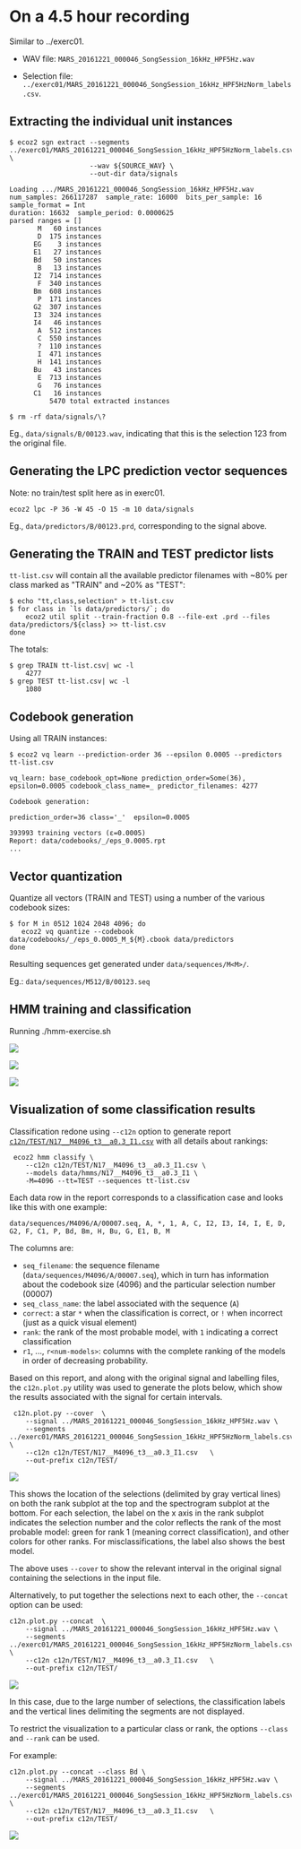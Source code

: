 # On a 4.5 hour recording

Similar to ../exerc01.

- WAV file: `MARS_20161221_000046_SongSession_16kHz_HPF5Hz.wav`

- Selection file: `../exerc01/MARS_20161221_000046_SongSession_16kHz_HPF5HzNorm_labels.csv`.


## Extracting the individual unit instances

```
$ ecoz2 sgn extract --segments ../exerc01/MARS_20161221_000046_SongSession_16kHz_HPF5HzNorm_labels.csv \
                    --wav ${SOURCE_WAV} \
                    --out-dir data/signals

Loading .../MARS_20161221_000046_SongSession_16kHz_HPF5Hz.wav
num_samples: 266117287  sample_rate: 16000  bits_per_sample: 16  sample_format = Int
duration: 16632  sample_period: 0.0000625
parsed ranges = []
       M   60 instances
       D  175 instances
      EG    3 instances
      E1   27 instances
      Bd   50 instances
       B   13 instances
      I2  714 instances
       F  340 instances
      Bm  608 instances
       P  171 instances
      G2  307 instances
      I3  324 instances
      I4   46 instances
       A  512 instances
       C  550 instances
       ?  110 instances
       I  471 instances
       H  141 instances
      Bu   43 instances
       E  713 instances
       G   76 instances
      C1   16 instances
          5470 total extracted instances
```

```
$ rm -rf data/signals/\?
```

Eg., `data/signals/B/00123.wav`, indicating that this is the selection
123 from the original file.

## Generating the LPC prediction vector sequences

Note: no train/test split here as in exerc01.

```
ecoz2 lpc -P 36 -W 45 -O 15 -m 10 data/signals
```

Eg., `data/predictors/B/00123.prd`, corresponding to the signal above.


## Generating the TRAIN and TEST predictor lists

`tt-list.csv` will contain all the available predictor filenames with
~80% per class marked as "TRAIN" and ~20% as "TEST":

```
$ echo "tt,class,selection" > tt-list.csv
$ for class in `ls data/predictors/`; do
    ecoz2 util split --train-fraction 0.8 --file-ext .prd --files data/predictors/${class} >> tt-list.csv
done
```

The totals:
```
$ grep TRAIN tt-list.csv| wc -l
    4277
$ grep TEST tt-list.csv| wc -l
    1080
```

## Codebook generation

Using all TRAIN instances:

```
$ ecoz2 vq learn --prediction-order 36 --epsilon 0.0005 --predictors tt-list.csv

vq_learn: base_codebook_opt=None prediction_order=Some(36), epsilon=0.0005 codebook_class_name=_ predictor_filenames: 4277

Codebook generation:

prediction_order=36 class='_'  epsilon=0.0005

393993 training vectors (ε=0.0005)
Report: data/codebooks/_/eps_0.0005.rpt
...
```

## Vector quantization

Quantize all vectors (TRAIN and TEST) using a number of the various
codebook sizes:

```
$ for M in 0512 1024 2048 4096; do 
   ecoz2 vq quantize --codebook data/codebooks/_/eps_0.0005_M_${M}.cbook data/predictors
done
```

Resulting sequences get generated under `data/sequences/M<M>/`.

Eg.: `data/sequences/M512/B/00123.seq`


## HMM training and classification

Running ./hmm-exercise.sh

![](summary.png)

![](summary1.png)

![](summary2.png)


## Visualization of some classification results

Classification redone using `--c12n` option to generate report
[`c12n/TEST/N17__M4096_t3__a0.3_I1.csv`](c12n/TEST/N17__M4096_t3__a0.3_I1.csv)
with all details about rankings:

     ecoz2 hmm classify \
        --c12n c12n/TEST/N17__M4096_t3__a0.3_I1.csv \
        --models data/hmms/N17__M4096_t3__a0.3_I1 \
        -M=4096 --tt=TEST --sequences tt-list.csv

Each data row in the report corresponds to a classification case and looks
like this with one example:

```csv
data/sequences/M4096/A/00007.seq, A, *, 1, A, C, I2, I3, I4, I, E, D, G2, F, C1, P, Bd, Bm, H, Bu, G, E1, B, M
```

The columns are:

- `seq_filename`: the sequence filename (`data/sequences/M4096/A/00007.seq`),
  which in turn has information about the codebook size (4096) and the
  particular selection number (00007)
- `seq_class_name`: the label associated with the sequence (`A`)
- `correct`: a star `*` when the classification is correct, or `!` when incorrect
  (just as a quick visual element)
- `rank`: the rank of the most probable model, with `1` indicating a correct classification
- `r1`, ..., `r<num-models>`: columns with the complete ranking of the models
  in order of decreasing probability.

Based on this report, and along with the original signal and labelling files,
the `c12n.plot.py` utility was used to generate the plots below, which show
the results associated with the signal for certain intervals.

     c12n.plot.py --cover  \
        --signal ../MARS_20161221_000046_SongSession_16kHz_HPF5Hz.wav \
        --segments ../exerc01/MARS_20161221_000046_SongSession_16kHz_HPF5HzNorm_labels.csv \
        --c12n c12n/TEST/N17__M4096_t3__a0.3_I1.csv   \
        --out-prefix c12n/TEST/

![](c12n/TEST/c12n_cover.png)

This shows the location of the selections (delimited by gray vertical lines)
on both the rank subplot at the top and the spectrogram subplot at the bottom.
For each selection, the label on the x axis in the rank subplot indicates
the selection number and the color reflects the rank of the most probable model:
green for rank 1 (meaning correct classification), and other colors for other ranks.
For misclassifications, the label also shows the best model.

The above uses `--cover` to show the relevant interval in the original
signal containing the selections in the input file.

Alternatively, to put together the selections next to each other, the
`--concat` option can be used:

    c12n.plot.py --concat  \
        --signal ../MARS_20161221_000046_SongSession_16kHz_HPF5Hz.wav \
        --segments ../exerc01/MARS_20161221_000046_SongSession_16kHz_HPF5HzNorm_labels.csv \
        --c12n c12n/TEST/N17__M4096_t3__a0.3_I1.csv   \
        --out-prefix c12n/TEST/

![](c12n/TEST/c12n_concat.png)

In this case, due to the large number of selections, the classification
labels and the vertical lines delimiting the segments are not displayed.

To restrict the visualization to a particular class or rank, the options
`--class` and `--rank` can be used.

For example:

    c12n.plot.py --concat --class Bd \
        --signal ../MARS_20161221_000046_SongSession_16kHz_HPF5Hz.wav \
        --segments ../exerc01/MARS_20161221_000046_SongSession_16kHz_HPF5HzNorm_labels.csv \
        --c12n c12n/TEST/N17__M4096_t3__a0.3_I1.csv   \
        --out-prefix c12n/TEST/

![](c12n/TEST/c12n_concat_Bd.png)

